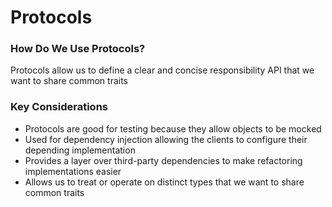 # Protocols
### How Do We Use Protocols?
Protocols allow us to define a clear and concise responsibility API that we want to share common traits

### Key Considerations
* Protocols are good for testing because they allow objects to be mocked
* Used for dependency injection allowing the clients to configure their depending implementation
* Provides a layer over third-party dependencies to make refactoring implementations easier
* Allows us to treat or operate on distinct types that we want to share common traits 